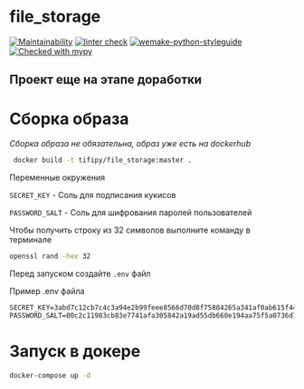 # file_storage


[![Maintainability](https://api.codeclimate.com/v1/badges/7364174229c0f6805dd8/maintainability)](https://codeclimate.com/github/depocoder/file_storage/maintainability)
[![linter check](https://github.com/depocoder/file_storage/actions/workflows/linter.yml/badge.svg)](https://github.com/depocoder/file_storage/actions/workflows/linter.yml)
[![wemake-python-styleguide](https://img.shields.io/badge/style-wemake-000000.svg)](https://github.com/wemake-services/wemake-python-styleguide)
[![Checked with mypy](http://www.mypy-lang.org/static/mypy_badge.svg)](http://mypy-lang.org/)


## Проект еще на этапе доработки

# Сборка образа

*Сборка образа не обязательна, образ уже есть на dockerhub*

```bash
 docker build -t tifipy/file_storage:master .
```
 
Переменные окружения

`SECRET_KEY` - Соль для подписания кукисов

`PASSWORD_SALT` - Соль для шифрования паролей пользователей

Чтобы получить строку из 32 символов выполните команду в терминале

```bash
openssl rand -hex 32
```

Перед запуском создайте `.env` файл

Пример .env файла 

```
SECRET_KEY=3abd7c12cb7c4c3a94e2b99feee8566d70d8f75884265a341af0ab615f4451c5
PASSWORD_SALT=00c2c11983cb83e7741afa305842a19ad55db660e194aa75f5a0736d171b27fb
```

# Запуск в докере

```bash
docker-compose up -d
 ```
 
